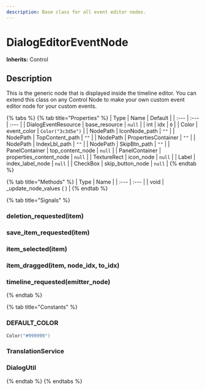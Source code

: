 ```yaml
---
description: Base class for all event editor nodes.
---
```


# DialogEditorEventNode

**Inherits:** Control

## Description

This is the generic node that is displayed inside the timeline editor. You can extend this class on any Control Node to make your own custom event editor node for your custom events.

{% tabs %}
{% tab title="Properties" %}
| Type | Name | Default |
| :--- | :--- | :--- |
| DialogEventResource | base\_resource | `null` |
| int | idx | `0` |
| Color | event\_color | `Color("3c3d5e")` |
| NodePath | IconNode\_path | `""` |
| NodePath | TopContent\_path | `""` |
| NodePath | PropertiesContainer | `""` |
| NodePath | IndexLbl\_path | `""` |
| NodePath | SkipBtn\_path | `""` |
| PanelContainer | top\_content\_node | `null` |
| PanelContainer | properties\_content\_node | `null` |
| TextureRect | icon\_node | `null` |
| Label | index\_label\_node | `null` |
| CheckBox | skip\_button\_node | `null` |
{% endtab %}

{% tab title="Methods" %}
| Type | Name |
| :--- | :--- |
| void | \_update\_node\_values \( \) |
{% endtab %}

{% tab title="Signals" %}
### deletion\_requested\(item\)

### save\_item\_requested\(item\)

### item\_selected\(item\)

### item\_dragged\(item, node\_idx, to\_idx\)

### timeline\_requested\(emitter\_node\)
{% endtab %}

{% tab title="Constants" %}
### DEFAULT\_COLOR

```swift
Color("#999999")
```

### TranslationService

### DialogUtil
{% endtab %}
{% endtabs %}

